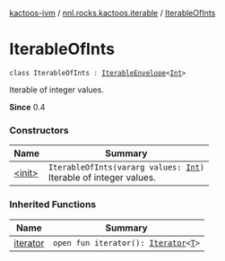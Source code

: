 [kactoos-jvm](../../index.md) / [nnl.rocks.kactoos.iterable](../index.md) / [IterableOfInts](./index.md)

# IterableOfInts

`class IterableOfInts : `[`IterableEnvelope`](../-iterable-envelope/index.md)`<`[`Int`](https://kotlinlang.org/api/latest/jvm/stdlib/kotlin/-int/index.html)`>`

Iterable of integer values.

**Since**
0.4

### Constructors

| Name | Summary |
|---|---|
| [&lt;init&gt;](-init-.md) | `IterableOfInts(vararg values: `[`Int`](https://kotlinlang.org/api/latest/jvm/stdlib/kotlin/-int/index.html)`)`<br>Iterable of integer values. |

### Inherited Functions

| Name | Summary |
|---|---|
| [iterator](../-iterable-envelope/iterator.md) | `open fun iterator(): `[`Iterator`](https://kotlinlang.org/api/latest/jvm/stdlib/kotlin.collections/-iterator/index.html)`<`[`T`](../-iterable-envelope/index.md#T)`>` |
